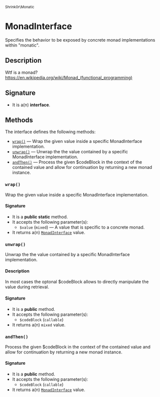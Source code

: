 <small>Shrink0r\Monatic</small>

MonadInterface
==============

Specifies the behavior to be exposed by concrete monad implementations within &quot;monatic&quot;.

Description
-----------

Wtf is a monad?
https://en.wikipedia.org/wiki/Monad_(functional_programming)

Signature
---------

- It is a(n) **interface**.

Methods
-------

The interface defines the following methods:

- [`wrap()`](#wrap) &mdash; Wrap the given value inside a specific MonadInterface implementation.
- [`unwrap()`](#unwrap) &mdash; Unwrap the the value contained by a specific MonadInterface implementation.
- [`andThen()`](#andThen) &mdash; Process the given $codeBlock in the context of the contained value
and allow for continuation by returning a new monad instance.

### `wrap()` <a name="wrap"></a>

Wrap the given value inside a specific MonadInterface implementation.

#### Signature

- It is a **public static** method.
- It accepts the following parameter(s):
    - `$value` (`mixed`) &mdash; A value that is specific to a concrete monad.
- It returns a(n) [`MonadInterface`](../../Shrink0r/Monatic/MonadInterface.md) value.

### `unwrap()` <a name="unwrap"></a>

Unwrap the the value contained by a specific MonadInterface implementation.

#### Description

In most cases the optonal $codeBlock allows to directly manipulate the value during retrieval.

#### Signature

- It is a **public** method.
- It accepts the following parameter(s):
    - `$codeBlock` (`callable`)
- It returns a(n) `mixed` value.

### `andThen()` <a name="andThen"></a>

Process the given $codeBlock in the context of the contained value
and allow for continuation by returning a new monad instance.

#### Signature

- It is a **public** method.
- It accepts the following parameter(s):
    - `$codeBlock` (`callable`)
- It returns a(n) [`MonadInterface`](../../Shrink0r/Monatic/MonadInterface.md) value.

